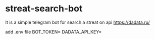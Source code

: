 # streat-search-bot
It is a simple telegram bot for search a streat on api https://dadata.ru/

add .env file
BOT_TOKEN=
DADATA_API_KEY=

